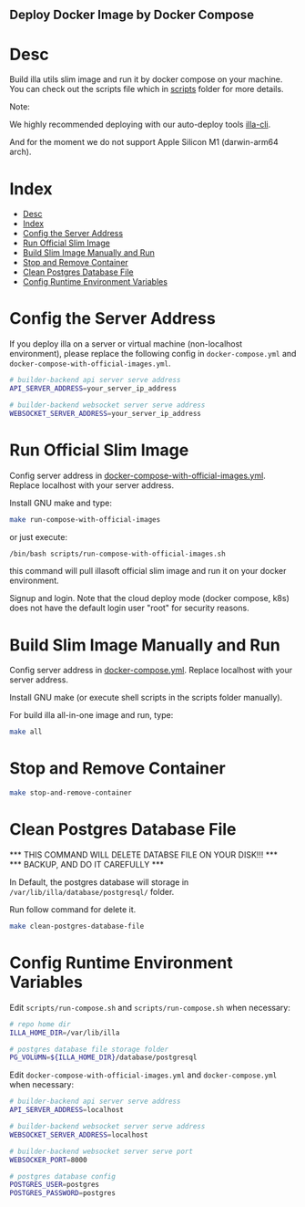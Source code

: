 Deploy Docker Image by Docker Compose
-------------------------------------


# Desc

Build illa utils slim image and run it by docker compose on your machine.  
You can check out the scripts file which in [scripts](./scripts/) folder for more details.

Note:

We highly recommended deploying with our auto-deploy tools [illa-cli](https://github.com/illacloud/illa).

And for the moment we do not support Apple Silicon M1 (darwin-arm64 arch).



# Index

- [Desc](#desc)
- [Index](#index)
- [Config the Server Address](#config-the-server-address)
- [Run Official Slim Image](#run-official-slim-image)
- [Build Slim Image Manually and Run](#build-slim-image-manually-and-run)
- [Stop and Remove Container](#stop-and-remove-container)
- [Clean Postgres Database File](#clean-postgres-database-file)
- [Config Runtime Environment Variables](#config-runtime-environment-variables)

# Config the Server Address

If you deploy illa on a server or virtual machine (non-localhost environment), please replace the following config in ```docker-compose.yml``` and ```docker-compose-with-official-images.yml```.

```sh
# builder-backend api server serve address
API_SERVER_ADDRESS=your_server_ip_address

# builder-backend websocket server serve address
WEBSOCKET_SERVER_ADDRESS=your_server_ip_address

```

# Run Official Slim Image

Config server address in [docker-compose-with-official-images.yml](docker-compose-with-official-images.yml).  Replace localhost with your server address.

Install GNU make and type: 

```sh
make run-compose-with-official-images
```

or just execute:

```sh
/bin/bash scripts/run-compose-with-official-images.sh
```

this command will pull illasoft official slim image and run it on your docker environment.

Signup and login. Note that the cloud deploy mode (docker compose, k8s) does not have the default login user "root" for security reasons.

# Build Slim Image Manually and Run

Config server address in [docker-compose.yml](docker-compose.yml).  Replace localhost with your server address.

Install GNU make (or execute shell scripts in the scripts folder manually). 

For build illa all-in-one image and run, type:

```sh
make all
```

# Stop and Remove Container


```sh
make stop-and-remove-container
```


# Clean Postgres Database File

*** THIS COMMAND WILL DELETE DATABSE FILE ON YOUR DISK!!! ***  
*** BACKUP, AND DO IT CAREFULLY ***  

In Default, the postgres database will storage in ```/var/lib/illa/database/postgresql/``` folder.

Run follow command for delete it.

```sh
make clean-postgres-database-file
```


# Config Runtime Environment Variables

Edit ```scripts/run-compose.sh``` and ```scripts/run-compose.sh```  when necessary:

```sh
# repo home dir
ILLA_HOME_DIR=/var/lib/illa

# postgres database file storage folder
PG_VOLUMN=${ILLA_HOME_DIR}/database/postgresql

```

Edit ```docker-compose-with-official-images.yml``` and ```docker-compose.yml```  when necessary:

```sh
# builder-backend api server serve address
API_SERVER_ADDRESS=localhost

# builder-backend websocket server serve address
WEBSOCKET_SERVER_ADDRESS=localhost

# builder-backend websocket server serve port
WEBSOCKER_PORT=8000

# postgres database config
POSTGRES_USER=postgres
POSTGRES_PASSWORD=postgres

```

